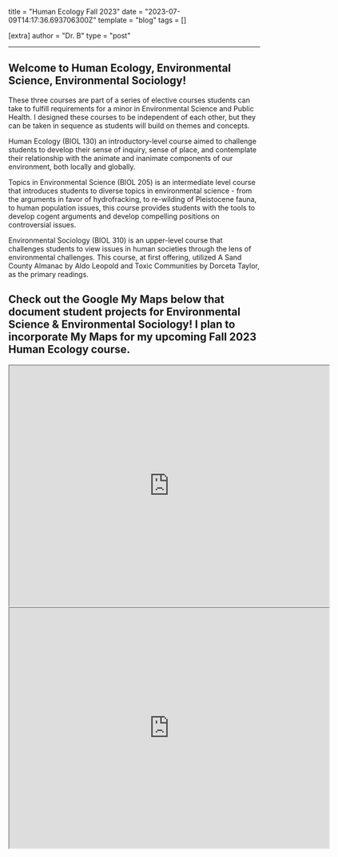 title = "Human Ecology Fall 2023"
date = "2023-07-09T14:17:36.693706300Z"
template = "blog"
tags = []

[extra]
author = "Dr. B"
type = "post"

---

## Welcome to Human Ecology, Environmental Science, Environmental Sociology!

These three courses are part of a series of elective courses students can take to fulfill requirements for a minor in Environmental Science and Public Health. I designed these courses to be independent of each other, but they can be taken in sequence as students will build on themes and concepts.

Human Ecology (BIOL 130) an introductory-level course aimed to challenge students to develop their sense of inquiry, sense of place, and contemplate their relationship with the animate and inanimate components of our environment, both locally and globally.

Topics in Environmental Science (BIOL 205) is an intermediate level course that introduces students to diverse topics in environmental science - from the arguments in favor of hydrofracking, to re-wilding of Pleistocene fauna, to human population issues, this course provides students with the tools to develop cogent arguments and develop compelling positions on controversial issues.

Environmental Sociology (BIOL 310) is an upper-level course that challenges students to view issues in human societies through the lens of environmental challenges. This course, at first offering, utilized A Sand County Almanac by Aldo Leopold and Toxic Communities by Dorceta Taylor, as the primary readings. 

<!-- Ideally, for SEO there should be an image after the first paragraph or two -->

## Check out the Google My Maps below that document student projects for Environmental Science & Environmental Sociology! I plan to incorporate My Maps for my upcoming Fall 2023 Human Ecology course.

<iframe src="https://www.google.com/maps/d/u/0/embed?mid=13y4jZW0qeo96Ub833PAs5OP1Z4d3kcI&ehbc=2E312F" width="640" height="480"></iframe>

<iframe src="https://www.google.com/maps/d/u/0/embed?mid=1zJcijaNVioNaWTrN7jLHlJld88nL1bU&ehbc=2E312F" width="640" height="480"></iframe>
